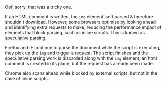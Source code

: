 Oof, sorry, that was a tricky one.

If an HTML comment is written, the `img` element isn't parsed & therefore shouldn't download. However, some browsers optimise by looking ahead and identifying extra requests to make, reducing the performance impact of elements that block parsing, such as inline scripts. This is known as [speculative parsing](https://developer.mozilla.org/en-US/docs/HTML/Optimizing_Your_Pages_for_Speculative_Parsing).

Firefox and IE continue to parse the document while the script is executing, they pick up the `img` and trigger a request. The script finishes and the speculative parsing work is discarded along with the `img` element, an html comment is created in its place, but the request has already been made.

Chrome also scans ahead while blocked by external scripts, but not in the case of inline scripts.